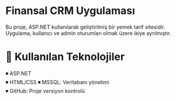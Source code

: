 # Finansal CRM Uygulaması

Bu proje, ASP.NET kullanılarak geliştirilmiş bir yemek tarif sitesidir. Uygulama, kullanıcı ve admin oturumları olmak üzere ikiye ayrılmıştır.


# 🔨  Kullanılan Teknolojiler
◾ ASP.NET  
◾ HTML/CSS
◾ MSSQL: Veritabanı yönetimi  
◾ GitHub: Proje versiyon kontrolü 
